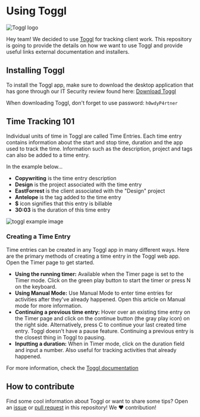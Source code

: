 # Using Toggl

![Toggl logo](https://public-assets.toggl.com/a/assets/@toggl/track/images/logo_01.62962d41.jpg)

Hey team! We decided to use [Toggl]() for tracking client work. This repository is going to provide the details on how we want to use Toggl and provide useful links external documentation and installers. 

## Installing Toggl 

To install the Toggl app, make sure to download the desktop application that has gone through our IT Security review found here: [Download Toggl](https://github.com/githubschool/lfs-example/blob/master/TogglDesktop-7_4_373.dmg)

When downloading Toggl, don't forget to use password: `h0wdyP4rtner`

## Time Tracking 101

Individual units of time in Toggl are called Time Entries. Each time entry contains information about the start and stop time, duration and the app used to track the time. Information such as the description, project and tags can also be added to a time entry. 

In the example below...
- **Copywriting** is the time entry description
- **Design** is the project associated with the time entry
- **EastForrest** is the client associated with the "Design" project
- **Antelope** is the tag added to the time entry
- **$** icon signifies that this entry is billable
- **30:03** is the duration of this time entry

 ![toggl example image](https://downloads.intercomcdn.com/i/o/82489344/3fd85feb4f029e5ce7280426/Screen+Shot+2018-10-25+at+09.11.31.png)

### Creating a Time Entry

Time entries can be created in any Toggl app in many different ways. Here are the primary methods of creating a time entry in the Toggl web app. Open the Timer page to get started. 

- **Using the running timer:** Available when the Timer page is set to the Timer mode. Click on the green play button to start the timer or press N on the keyboard. 
- **Using Manual Mode:** Use Manual Mode to enter time entries for activities after they've already happened. Open this article on Manual mode for more information. 
- **Continuing a previous time entry:** Hover over an existing time entry on the Timer page and click on the continue button (the gray play icon) on the right side. Alternatively, press C to continue your last created time entry. Toggl doesn't have a pause feature. Continuing a previous entry is the closest thing in Toggl to pausing. 
- **Inputting a duration:** When in Timer mode, click on the duration field and input a number. Also useful for tracking activities that already happened. 

For more information, check the [Toggl documentation](https://support.toggl.com/en/)

## How to contribute

Find some cool information about Toggl or want to share some tips? Open an [issue](https://github.com/githubschool/lfs-example/issues) or [pull request](https://github.com/githubschool/lfs-example/pulls) in this repository! We :heart: contribution!  
